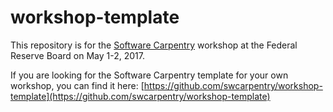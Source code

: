 # workshop-template

This repository is for the [Software Carpentry](https://software-carpentry.org) workshop at the Federal Reserve Board on May 1-2, 2017.

If you are looking for the Software Carpentry template for your own workshop, you can find it here: [https://github.com/swcarpentry/workshop-template](https://github.com/swcarpentry/workshop-template)

